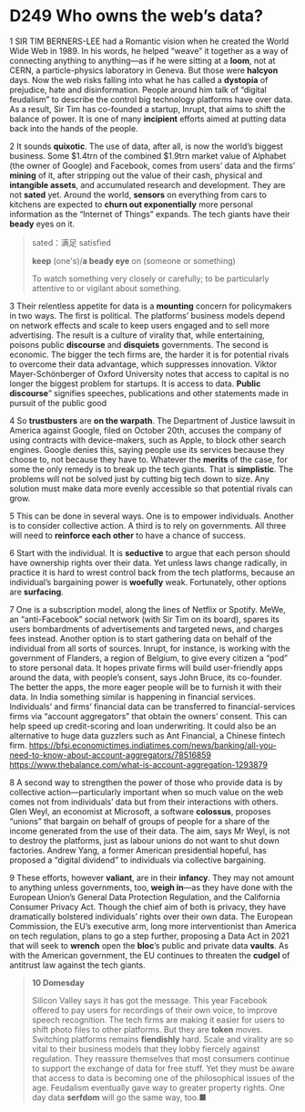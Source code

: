 # D249 Who owns the web’s data?
1 SIR TIM BERNERS-LEE had a Romantic vision when he created the World Wide Web in 1989. In his words, he helped “weave” it together as a way of connecting anything to anything—as if he were sitting at a **loom**, not at CERN, a particle-physics laboratory in Geneva. But those were **halcyon** days. Now the web risks falling into what he has called a **dystopia** of prejudice, hate and disinformation. People around him talk of “digital feudalism” to describe the control big technology platforms have over data. As a result, Sir Tim has co-founded a startup, Inrupt, that aims to shift the balance of power. It is one of many **incipient** efforts aimed at putting data back into the hands of the people.

2 It sounds **quixotic**. The use of data, after all, is now the world’s biggest business. Some $1.4trn of the combined $1.9trn market value of Alphabet (the owner of Google) and Facebook, comes from users’ data and the firms’ **mining** of it, after stripping out the value of their cash, physical and **intangible assets**, and accumulated research and development. They are not **sated** yet. Around the world, **sensors** on everything from cars to kitchens are expected to **churn out exponentially** more personal information as the “Internet of Things” expands. The tech giants have their **beady** eyes on it.

> sated：满足 satisfied
>
> **keep** (one's)/**a beady eye** on (someone or something)
>
> To watch something very closely or carefully; to be particularly attentive to or vigilant about something.
>

3 Their relentless appetite for data is a **mounting** concern for policymakers in two ways. The first is political. The platforms’ business models depend on network effects and scale to keep users engaged and to sell more advertising. The result is a culture of virality that, while entertaining, poisons public **discourse** and **disquiets** governments. The second is economic. The bigger the tech firms are, the harder it is for potential rivals to overcome their data advantage, which suppresses innovation. Viktor Mayer-Schönberger of Oxford University notes that access to capital is no longer the biggest problem for startups. It is access to data.
**Public discourse**” signifies speeches, publications and other statements made in pursuit of the public good

4 So **trustbusters** are **on the warpath**. The Department of Justice lawsuit in America against Google, filed on October 20th, accuses the company of using contracts with device-makers, such as Apple, to block other search engines. Google denies this, saying people use its services because they choose to, not because they have to. Whatever the **merits** of the case, for some the only remedy is to break up the tech giants. That is **simplistic**. The problems will not be solved just by cutting big tech down to size. Any solution must make data more evenly accessible so that potential rivals can grow.

5 This can be done in several ways. One is to empower individuals. Another is to consider collective action. A third is to rely on governments. All three will need to **reinforce each other** to have a chance of success.

6 Start with the individual. It is **seductive** to argue that each person should have ownership rights over their data. Yet unless laws change radically, in practice it is hard to wrest control back from the tech platforms, because an individual’s bargaining power is **woefully** weak. Fortunately, other options are **surfacing**.

7 One is a subscription model, along the lines of Netflix or Spotify. MeWe, an “anti-Facebook” social network (with Sir Tim on its board), spares its users bombardments of advertisements and targeted news, and charges fees instead. Another option is to start gathering data on behalf of the individual from all sorts of sources. Inrupt, for instance, is working with the government of Flanders, a region of Belgium, to give every citizen a “pod” to store personal data. It hopes private firms will build user-friendly apps around the data, with people’s consent, says John Bruce, its co-founder. The better the apps, the more eager people will be to furnish it with their data. In India something similar is happening in financial services. Individuals’ and firms’ financial data can be transferred to financial-services firms via “account aggregators” that obtain the owners’ consent. This can help speed up credit-scoring and loan underwriting. It could also be an alternative to huge data guzzlers such as Ant Financial, a Chinese fintech firm.
https://bfsi.economictimes.indiatimes.com/news/banking/all-you-need-to-know-about-account-aggregators/78516859
https://www.thebalance.com/what-is-account-aggregation-1293879

8 A second way to strengthen the power of those who provide data is by collective action—particularly important when so much value on the web comes not from individuals’ data but from their interactions with others. Glen Weyl, an economist at Microsoft, a software **colossus**, proposes “unions” that bargain on behalf of groups of people for a share of the income generated from the use of their data. The aim, says Mr Weyl, is not to destroy the platforms, just as labour unions do not want to shut down factories. Andrew Yang, a former American presidential hopeful, has proposed a “digital dividend” to individuals via collective bargaining.

9 These efforts, however **valiant**, are in their **infancy**. They may not amount to anything unless governments, too, **weigh in**—as they have done with the European Union’s General Data Protection Regulation, and the California Consumer Privacy Act. Though the chief aim of both is privacy, they have dramatically bolstered individuals’ rights over their own data. The European Commission, the EU’s executive arm, long more interventionist than America on tech regulation, plans to go a step further, proposing a Data Act in 2021 that will seek to **wrench** open the **bloc**’s public and private data **vaults**. As with the American government, the EU continues to threaten the **cudgel** of antitrust law against the tech giants.

> **10 Domesday**
>
> Silicon Valley says it has got the message. This year Facebook offered to pay users for recordings of their own voice, to improve speech recognition. The tech firms are making it easier for users to shift photo files to other platforms. But they are **token** moves. Switching platforms remains **fiendishly** hard. Scale and virality are so vital to their business models that they lobby fiercely against regulation. They reassure themselves that most consumers continue to support                                                                                                                                                                                                                                                                                                                                                                                                                                                                                                                                                                                                                                                                                                                                                                                                                                                                                                                                                                                                                                                                                                                                                                                                                                                                                                                                                                                                                                                                                                                                                                                                                                                                                                                                                                                                                                                                                                                                                                                                                                                                                                                                                                                                                                                                                                                                                 the exchange of data for free stuff. Yet they must be aware that access to data is becoming one of the philosophical issues of the age. Feudalism eventually gave way to greater property rights. One day data **serfdom** will go the same way, too.■
>

